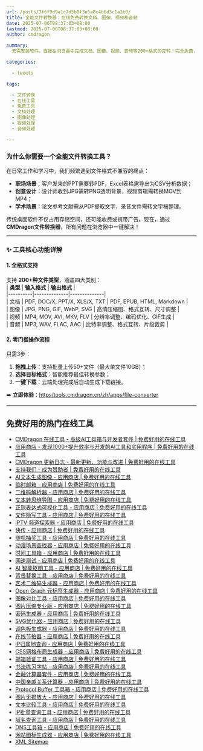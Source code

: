 ```yaml
---
url: /posts/7f6f9d9a1c7d5b0f3e5a8c4b6d3c1a2e0/
title: 全能文件转换器：在线免费转换文档、图像、视频和音频
date: 2025-07-06T08:37:03+08:00
lastmod: 2025-07-06T08:37:03+08:00
author: cmdragon

summary:
  无需安装软件，直接在浏览器中完成文档、图像、视频、音频等200+格式的互转！完全免费，无文件大小限制，隐私安全有保障。

categories:

  - tweets

tags:

  - 文件转换
  - 在线工具
  - 免费工具
  - 文档处理
  - 图像处理
  - 视频处理
  - 音频处理

---
```


### 为什么你需要一个全能文件转换工具？

在日常工作和学习中，我们频繁遇到文件格式不兼容的痛点：

- **职场场景**：客户发来的PPT需要转PDF，Excel表格需导出为CSV分析数据；
- **创意设计**：设计师收到JPG需转PNG透明背景，视频剪辑需转换MOV到MP4；
- **学术场景**：论文参考文献需从PDF提取文字，录音文件需转文字稿整理。

传统桌面软件不仅占用存储空间，还可能收费或携带广告。现在，通过 **CMDragon文件转换器**，所有问题在浏览器中一键解决！

---

### ✨ 工具核心功能详解

#### 1. **全格式支持**

支持 **200+种文件类型**，涵盖四大类别：  
| **类型** | **输入格式** | **输出格式** |  
|----------|--------------|--------------|  
| 文档 | PDF, DOC/X, PPT/X, XLS/X, TXT | PDF, EPUB, HTML, Markdown |  
| 图像 | JPG, PNG, GIF, WebP, SVG | 高清压缩图、格式互转、尺寸调整 |  
| 视频 | MP4, MOV, AVI, MKV, FLV | 分辨率调整、编码优化、GIF生成 |  
| 音频 | MP3, WAV, FLAC, AAC | 比特率调整、格式互转、片段裁剪 |

#### 2. **零门槛操作流程**

只需3步：

1. **拖拽上传**：支持批量上传50+文件（最大单文件10GB）；
2. **选择目标格式**：智能推荐最佳转换参数；
3. **一键下载**：云端处理完成后自动生成下载链接。

➡️ **立即体验**：[https/tools.cmdragon.cn/zh/apps/file-converter](https/tools.cmdragon.cn/zh/apps/file-converter)

---

## 免费好用的热门在线工具

- [CMDragon 在线工具 - 高级AI工具箱与开发者套件 | 免费好用的在线工具](https/tools.cmdragon.cn/zh)
- [应用商店 - 发现1000+提升效率与开发的AI工具和实用程序 | 免费好用的在线工具](https/tools.cmdragon.cn/zh/apps?category=trending)
- [CMDragon 更新日志 - 最新更新、功能与改进 | 免费好用的在线工具](https/tools.cmdragon.cn/zh/changelog)
- [支持我们 - 成为赞助者 | 免费好用的在线工具](https/tools.cmdragon.cn/zh/sponsor)
- [AI文本生成图像 - 应用商店 | 免费好用的在线工具](https/tools.cmdragon.cn/zh/apps/text-to-image-ai)
- [临时邮箱 - 应用商店 | 免费好用的在线工具](https/tools.cmdragon.cn/zh/apps/temp-email)
- [二维码解析器 - 应用商店 | 免费好用的在线工具](https/tools.cmdragon.cn/zh/apps/qrcode-parser)
- [文本转思维导图 - 应用商店 | 免费好用的在线工具](https/tools.cmdragon.cn/zh/apps/text-to-mindmap)
- [正则表达式可视化工具 - 应用商店 | 免费好用的在线工具](https/tools.cmdragon.cn/zh/apps/regex-visualizer)
- [文件隐写工具 - 应用商店 | 免费好用的在线工具](https/tools.cmdragon.cn/zh/apps/steganography-tool)
- [IPTV 频道探索器 - 应用商店 | 免费好用的在线工具](https/tools.cmdragon.cn/zh/apps/iptv-explorer)
- [快传 - 应用商店 | 免费好用的在线工具](https/tools.cmdragon.cn/zh/apps/snapdrop)
- [随机抽奖工具 - 应用商店 | 免费好用的在线工具](https/tools.cmdragon.cn/zh/apps/lucky-draw)
- [动漫场景查找器 - 应用商店 | 免费好用的在线工具](https/tools.cmdragon.cn/zh/apps/anime-scene-finder)
- [时间工具箱 - 应用商店 | 免费好用的在线工具](https/tools.cmdragon.cn/zh/apps/time-toolkit)
- [网速测试 - 应用商店 | 免费好用的在线工具](https/tools.cmdragon.cn/zh/apps/speed-test)
- [AI 智能抠图工具 - 应用商店 | 免费好用的在线工具](https/tools.cmdragon.cn/zh/apps/background-remover)
- [背景替换工具 - 应用商店 | 免费好用的在线工具](https/tools.cmdragon.cn/zh/apps/background-replacer)
- [艺术二维码生成器 - 应用商店 | 免费好用的在线工具](https/tools.cmdragon.cn/zh/apps/artistic-qrcode)
- [Open Graph 元标签生成器 - 应用商店 | 免费好用的在线工具](https/tools.cmdragon.cn/zh/apps/open-graph-generator)
- [图像对比工具 - 应用商店 | 免费好用的在线工具](https/tools.cmdragon.cn/zh/apps/image-comparison)
- [图片压缩专业版 - 应用商店 | 免费好用的在线工具](https/tools.cmdragon.cn/zh/apps/image-compressor)
- [密码生成器 - 应用商店 | 免费好用的在线工具](https/tools.cmdragon.cn/zh/apps/password-generator)
- [SVG优化器 - 应用商店 | 免费好用的在线工具](https/tools.cmdragon.cn/zh/apps/svg-optimizer)
- [调色板生成器 - 应用商店 | 免费好用的在线工具](https/tools.cmdragon.cn/zh/apps/color-palette)
- [在线节拍器 - 应用商店 | 免费好用的在线工具](https/tools.cmdragon.cn/zh/apps/online-metronome)
- [IP归属地查询 - 应用商店 | 免费好用的在线工具](https/tools.cmdragon.cn/zh/apps/ip-geolocation)
- [CSS网格布局生成器 - 应用商店 | 免费好用的在线工具](https/tools.cmdragon.cn/zh/apps/css-grid-layout)
- [邮箱验证工具 - 应用商店 | 免费好用的在线工具](https/tools.cmdragon.cn/zh/apps/email-validator)
- [书法练习字帖 - 应用商店 | 免费好用的在线工具](https/tools.cmdragon.cn/zh/apps/calligraphy-practice)
- [金融计算器套件 - 应用商店 | 免费好用的在线工具](https/tools.cmdragon.cn/zh/apps/finance-calculator-suite)
- [中国亲戚关系计算器 - 应用商店 | 免费好用的在线工具](https/tools.cmdragon.cn/zh/apps/chinese-kinship-calculator)
- [Protocol Buffer 工具箱 - 应用商店 | 免费好用的在线工具](https/tools.cmdragon.cn/zh/apps/protobuf-toolkit)
- [图片无损放大 - 应用商店 | 免费好用的在线工具](https/tools.cmdragon.cn/zh/apps/image-upscaler)
- [文本比较工具 - 应用商店 | 免费好用的在线工具](https/tools.cmdragon.cn/zh/apps/text-compare)
- [IP批量查询工具 - 应用商店 | 免费好用的在线工具](https/tools.cmdragon.cn/zh/apps/ip-batch-lookup)
- [域名查询工具 - 应用商店 | 免费好用的在线工具](https/tools.cmdragon.cn/zh/apps/domain-finder)
- [DNS工具箱 - 应用商店 | 免费好用的在线工具](https/tools.cmdragon.cn/zh/apps/dns-toolkit)
- [网站图标生成器 - 应用商店 | 免费好用的在线工具](https/tools.cmdragon.cn/zh/apps/favicon-generator)
- [XML Sitemap](https/tools.cmdragon.cn/sitemap_index.xml)  